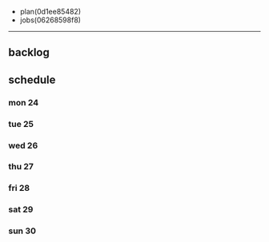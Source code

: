 
- plan(0d1ee85482)
- jobs(06268598f8)
---

## backlog

## schedule
### mon 24
### tue 25
### wed 26
### thu 27
### fri 28
### sat 29
### sun 30




